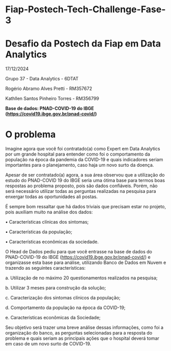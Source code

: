 # Fiap-Postech-Tech-Challenge-Fase-3
# Desafio da Postech da Fiap em Data Analytics
17/12/2024

Grupo 37 - Data Analytics - 6DTAT

Rogério Abramo Alves Pretti - RM357672

Kathllen Santos Pinheiro Torres - RM356799

**Base de dados: PNAD-COVID-19 do IBGE (https://covid19.ibge.gov.br/pnad-covid/)**

# O problema
Imagine agora que você foi contratado(a) como Expert em Data Analytics 
por um grande hospital para entender como foi o comportamento da população 
na época da pandemia da COVID-19 e quais indicadores seriam importantes 
para o planejamento, caso haja um novo surto da doença.

Apesar de ser contratado(a) agora, a sua área observou que a utilização 
do estudo do PNAD-COVID 19 do IBGE seria uma ótima base para termos boas 
respostas ao problema proposto, pois são dados confiáveis. Porém, não será
necessário utilizar todas as perguntas realizadas na pesquisa para enxergar 
todas as oportunidades ali postas.

É sempre bom ressaltar que há dados triviais que precisam estar no 
projeto, pois auxiliam muito na análise dos dados:

• Características clínicas dos sintomas;

• Características da população;

• Características econômicas da sociedade.

O Head de Dados pediu para que você entrasse na base de dados do 
PNAD-COVID-19 do IBGE (https://covid19.ibge.gov.br/pnad-covid/) e 
organizasse esta base para análise, utilizando Banco de Dados em Nuvem e 
trazendo as seguintes características:

a. Utilização de no máximo 20 questionamentos realizados na 
pesquisa;

b. Utilizar 3 meses para construção da solução;

c. Caracterização dos sintomas clínicos da população;

d. Comportamento da população na época da COVID-19;

e. Características econômicas da Sociedade;

Seu objetivo será trazer uma breve análise dessas informações, como foi 
a organização do banco, as perguntas selecionadas para a resposta do problema 
e quais seriam as principais ações que o hospital deverá tomar em caso de um 
novo surto de COVID-19.
